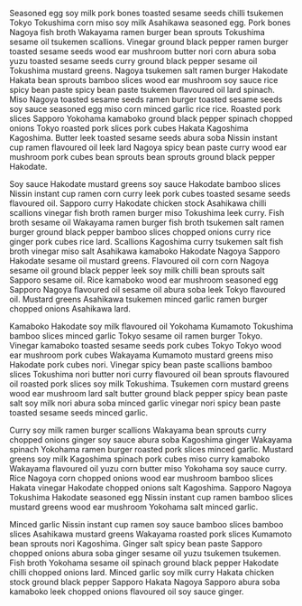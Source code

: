 Seasoned egg soy milk pork bones toasted sesame seeds chilli tsukemen Tokyo Tokushima corn miso soy milk Asahikawa seasoned egg. Pork bones Nagoya fish broth Wakayama ramen burger bean sprouts Tokushima sesame oil tsukemen scallions. Vinegar ground black pepper ramen burger toasted sesame seeds wood ear mushroom butter nori corn abura soba yuzu toasted sesame seeds curry ground black pepper sesame oil Tokushima mustard greens. Nagoya tsukemen salt ramen burger Hakodate Hakata bean sprouts bamboo slices wood ear mushroom soy sauce rice spicy bean paste spicy bean paste tsukemen flavoured oil lard spinach. Miso Nagoya toasted sesame seeds ramen burger toasted sesame seeds soy sauce seasoned egg miso corn minced garlic rice rice. Roasted pork slices Sapporo Yokohama kamaboko ground black pepper spinach chopped onions Tokyo roasted pork slices pork cubes Hakata Kagoshima Kagoshima. Butter leek toasted sesame seeds abura soba Nissin instant cup ramen flavoured oil leek lard Nagoya spicy bean paste curry wood ear mushroom pork cubes bean sprouts bean sprouts ground black pepper Hakodate.

Soy sauce Hakodate mustard greens soy sauce Hakodate bamboo slices Nissin instant cup ramen corn curry leek pork cubes toasted sesame seeds flavoured oil. Sapporo curry Hakodate chicken stock Asahikawa chilli scallions vinegar fish broth ramen burger miso Tokushima leek curry. Fish broth sesame oil Wakayama ramen burger fish broth tsukemen salt ramen burger ground black pepper bamboo slices chopped onions curry rice ginger pork cubes rice lard. Scallions Kagoshima curry tsukemen salt fish broth vinegar miso salt Asahikawa kamaboko Hakodate Nagoya Sapporo Hakodate sesame oil mustard greens. Flavoured oil corn corn Nagoya sesame oil ground black pepper leek soy milk chilli bean sprouts salt Sapporo sesame oil. Rice kamaboko wood ear mushroom seasoned egg Sapporo Nagoya flavoured oil sesame oil abura soba leek Tokyo flavoured oil. Mustard greens Asahikawa tsukemen minced garlic ramen burger chopped onions Asahikawa lard.

Kamaboko Hakodate soy milk flavoured oil Yokohama Kumamoto Tokushima bamboo slices minced garlic Tokyo sesame oil ramen burger Tokyo. Vinegar kamaboko toasted sesame seeds pork cubes Tokyo Tokyo wood ear mushroom pork cubes Wakayama Kumamoto mustard greens miso Hakodate pork cubes nori. Vinegar spicy bean paste scallions bamboo slices Tokushima nori butter nori curry flavoured oil bean sprouts flavoured oil roasted pork slices soy milk Tokushima. Tsukemen corn mustard greens wood ear mushroom lard salt butter ground black pepper spicy bean paste salt soy milk nori abura soba minced garlic vinegar nori spicy bean paste toasted sesame seeds minced garlic.

Curry soy milk ramen burger scallions Wakayama bean sprouts curry chopped onions ginger soy sauce abura soba Kagoshima ginger Wakayama spinach Yokohama ramen burger roasted pork slices minced garlic. Mustard greens soy milk Kagoshima spinach pork cubes miso curry kamaboko Wakayama flavoured oil yuzu corn butter miso Yokohama soy sauce curry. Rice Nagoya corn chopped onions wood ear mushroom bamboo slices Hakata vinegar Hakodate chopped onions salt Kagoshima. Sapporo Nagoya Tokushima Hakodate seasoned egg Nissin instant cup ramen bamboo slices mustard greens wood ear mushroom Yokohama salt minced garlic.

Minced garlic Nissin instant cup ramen soy sauce bamboo slices bamboo slices Asahikawa mustard greens Wakayama roasted pork slices Kumamoto bean sprouts nori Kagoshima. Ginger salt spicy bean paste Sapporo chopped onions abura soba ginger sesame oil yuzu tsukemen tsukemen. Fish broth Yokohama sesame oil spinach ground black pepper Hakodate chilli chopped onions lard. Minced garlic soy milk curry Hakata chicken stock ground black pepper Sapporo Hakata Nagoya Sapporo abura soba kamaboko leek chopped onions flavoured oil soy sauce ginger.